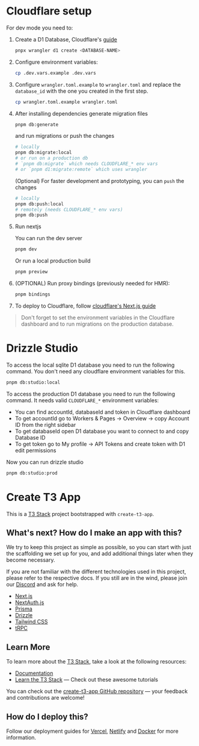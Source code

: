 # Cloudflare setup

For dev mode you need to:

1. Create a D1 Database, Cloudflare's [guide](https://developers.cloudflare.com/d1/get-started/#3-create-a-database)

   ```sh
   pnpx wrangler d1 create <DATABASE-NAME>
   ```

1. Configure environment variables:

   ```sh
   cp .dev.vars.example .dev.vars
   ```

1. Configure `wrangler.toml.example` to `wrangler.toml` and replace the `database_id` with the one you created in the first step.

   ```sh
   cp wrangler.toml.example wrangler.toml
   ```

1. After installing dependencies generate migration files

   ```sh
   pnpm db:generate
   ```

   and run migrations or push the changes

   ```sh
   # locally
   pnpm db:migrate:local
   # or run on a production db
   # `pnpm db:migrate` which needs CLOUDFLARE_* env vars
   # or `pnpm d1:migrate:remote` which uses wrangler
   ```

   (Optional) For faster development and prototyping, you can `push` the changes

   ```sh
   # locally
   pnpm db:push:local
   # remotely (needs CLOUDFLARE_* env vars)
   pnpm db:push
   ```

1. Run nextjs

   You can run the dev server

   ```sh
   pnpm dev
   ```

   Or run a local production build

   ```sh
   pnpm preview
   ```

1. (OPTIONAL) Run proxy bindings (previously needed for HMR):

   ```sh
   pnpm bindings
   ```

1. To deploy to Cloudflare, follow [cloudflare's Next.js guide](https://developers.cloudflare.com/pages/framework-guides/nextjs/deploy-a-nextjs-site/#connect-your-application-to-the-github-repository-via-the-cloudflare-dashboard)

> Don't forget to set the environment variables in the Cloudflare dashboard and to run migrations on the production database.

# Drizzle Studio

To access the local sqlite D1 database you need to run the following command.
You don't need any cloudflare environment variables for this.

```sh
pnpm db:studio:local
```

To access the production D1 database you need to run the following command. It needs valid `CLOUDFLARE_*` environment variables:

- You can find accountId, databaseId and token in Cloudflare dashboard
- To get accountId go to Workers & Pages -> Overview -> copy Account ID from the right sidebar
- To get databaseId open D1 database you want to connect to and copy Database ID
- To get token go to My profile -> API Tokens and create token with D1 edit permissions

Now you can run drizzle studio

```sh
pnpm db:studio:prod
```

# Create T3 App

This is a [T3 Stack](https://create.t3.gg/) project bootstrapped with `create-t3-app`.

## What's next? How do I make an app with this?

We try to keep this project as simple as possible, so you can start with just the scaffolding we set up for you, and add additional things later when they become necessary.

If you are not familiar with the different technologies used in this project, please refer to the respective docs. If you still are in the wind, please join our [Discord](https://t3.gg/discord) and ask for help.

- [Next.js](https://nextjs.org)
- [NextAuth.js](https://next-auth.js.org)
- [Prisma](https://prisma.io)
- [Drizzle](https://orm.drizzle.team)
- [Tailwind CSS](https://tailwindcss.com)
- [tRPC](https://trpc.io)

## Learn More

To learn more about the [T3 Stack](https://create.t3.gg/), take a look at the following resources:

- [Documentation](https://create.t3.gg/)
- [Learn the T3 Stack](https://create.t3.gg/en/faq#what-learning-resources-are-currently-available) — Check out these awesome tutorials

You can check out the [create-t3-app GitHub repository](https://github.com/t3-oss/create-t3-app) — your feedback and contributions are welcome!

## How do I deploy this?

Follow our deployment guides for [Vercel](https://create.t3.gg/en/deployment/vercel), [Netlify](https://create.t3.gg/en/deployment/netlify) and [Docker](https://create.t3.gg/en/deployment/docker) for more information.
